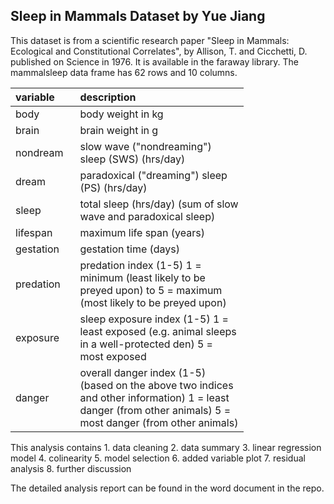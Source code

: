 Sleep in Mammals Dataset by Yue Jiang
-------------------------------------

This dataset is from a scientific research paper "Sleep in Mammals:
Ecological and Constitutional Correlates", by Allison, T. and Cicchetti,
D. published on Science in 1976. It is available in the faraway library.
The mammalsleep data frame has 62 rows and 10 columns.

<table style="width:74%;">
<colgroup>
<col width="13%" />
<col width="59%" />
</colgroup>
<thead>
<tr class="header">
<th align="left">variable</th>
<th align="left">description</th>
</tr>
</thead>
<tbody>
<tr class="odd">
<td align="left">body</td>
<td align="left">body weight in kg</td>
</tr>
<tr class="even">
<td align="left">brain</td>
<td align="left">brain weight in g</td>
</tr>
<tr class="odd">
<td align="left">nondream</td>
<td align="left">slow wave (&quot;nondreaming&quot;) sleep (SWS) (hrs/day)</td>
</tr>
<tr class="even">
<td align="left">dream</td>
<td align="left">paradoxical (&quot;dreaming&quot;) sleep (PS) (hrs/day)</td>
</tr>
<tr class="odd">
<td align="left">sleep</td>
<td align="left">total sleep (hrs/day) (sum of slow wave and paradoxical sleep)</td>
</tr>
<tr class="even">
<td align="left">lifespan</td>
<td align="left">maximum life span (years)</td>
</tr>
<tr class="odd">
<td align="left">gestation</td>
<td align="left">gestation time (days)</td>
</tr>
<tr class="even">
<td align="left">predation</td>
<td align="left">predation index (1-5) 1 = minimum (least likely to be preyed upon) to 5 = maximum (most likely to be preyed upon)</td>
</tr>
<tr class="odd">
<td align="left">exposure</td>
<td align="left">sleep exposure index (1-5) 1 = least exposed (e.g. animal sleeps in a well-protected den) 5 = most exposed</td>
</tr>
<tr class="even">
<td align="left">danger</td>
<td align="left">overall danger index (1-5) (based on the above two indices and other information) 1 = least danger (from other animals) 5 = most danger (from other animals)</td>
</tr>
</tbody>
</table>

This analysis contains 1. data cleaning 2. data summary 3. linear
regression model 4. colinearity 5. model selection 6. added variable
plot 7. residual analysis 8. further discussion

The detailed analysis report can be found in the word document in the
repo.
